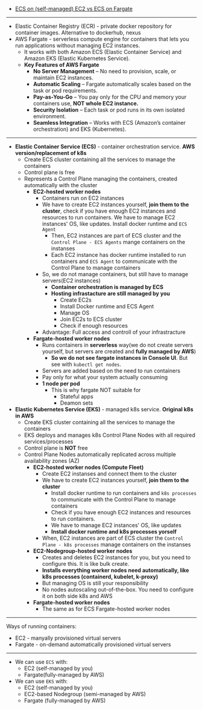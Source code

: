 - [ECS on (self-managed) EC2 vs ECS on Fargate](https://www.youtube.com/watch?v=DVrGXjjkpig)

---

- Elastic Container Registry (ECR) - private docker repository for container images. Alternative to dockerhub, nexus
- AWS Fargate - serverless compute engine for containers that lets you run applications without managing EC2 instances.
  - It works with both Amazon ECS (Elastic Container Service) and Amazon EKS (Elastic Kubernetes Service).
  - **Key Features of AWS Fargate**
    - **No Server Management** – No need to provision, scale, or maintain EC2 instances.
    - **Automatic Scaling** – Fargate automatically scales based on the task or pod requirements.
    - **Pay-as-You-Go** – You pay only for the CPU and memory your containers use, **NOT whole EC2 instance.**
    - **Security Isolation** – Each task or pod runs in its own isolated environment.
    - **Seamless Integration** – Works with ECS (Amazon’s container orchestration) and EKS (Kubernetes).
---

- **Elastic Container Service (ECS)** - container orchestration service. **AWS version/replacement of k8s**
  - Create ECS cluster containing all the services to manage the containers
  - Control plane is free
  - Represents a Control Plane managing the containers, created automatically with the cluster
    - **EC2-hosted worker nodes**
      - Containers run on EC2 instances
      - We have to create EC2 instances yourself, **join them to the cluster**, check if you have enough EC2 instances and resources to run containers. We have to manage EC2 instances' OS, like updates. Install docker runtime and `ECS Agent`
          - Then, EC2 instances are part of ECS cluster and the `Control Plane - ECS Agents` mange containers on the instanses
          - Each EC2 instance has docker runtime installed to run containers and `ECS Agent` to communicate with the Control Plane to manage containers
      - So, we do not manage containers, but still have to manage servers(EC2 instances)
        - **Container orchestration is managed by ECS**
        - **Hosting infrastacture are still managed by you**
          - Create EC2s
          - Install Docker runtime and ECS Agent
          - Manage OS
          - Join EC2s to ECS cluster
          - Check if enough resources
      - Advantage: Full access and controll of your infrastracture
    - **Fargate-hosted worker nodes**
      - Runs containers in **serverless** way(we do not create servers yourself, but servers are created and **fully managed by AWS**)
        - **So we do not see fargate instances in Console UI**. But see with `kubectl get nodes`.
      - Servers are added based on the need to run containers
      - Pay only for what your system actually consuming
      - **1 node per pod**
        - This is why fargate NOT suitable for
            - Stateful apps
            - Deamon sets
- **Elastic Kubernetes Service (EKS)** - managed k8s service. **Original k8s in AWS**
  - Create EKS cluster containing all the services to manage the containers
  - EKS deploys and manages k8s Control Plane Nodes with all required services/processes
  - Control plane is **NOT** free
  - Control Plane Nodes automatically replicated across multiple availability zones (AZ)
    - **EC2-hosted worker nodes (Compute Fleet)**
      - Create EC2 instanses and connect them to the cluster
      - We have to create EC2 instances yourself, **join them to the cluster**
        - Install docker runtime to run containers and `k8s processes` to communicate with the Control Plane to manage containers
        - Check if you have enough EC2 instances and resources to run containers.
        - We have to manage EC2 instances' OS, like updates
        - **Install docker runtime and k8s processes yorself**
      - When, EC2 instances are part of ECS cluster the `Control Plane - k8s processes` manage containers on the instanses
    - **EC2-Nodegroup-hosted worker nodes**
      - Creates and deletes EC2 instances for you, but you need to configure this. It is like bulk create.
      - **Installs everything worker nodes need automatically, like k8s processes (containerd, kubelet, k-proxy)**
      - But managing OS is still your responsibility
      - No nodes autoscaling out-of-the-box. You need to configure it on both side k8s and AWS
    - **Fargate-hosted worker nodes**
      - The same as for ECS Fargate-hosted worker nodes
---

Ways of running containers:
- EC2 - manyally provisioned virtual servers
- Fargate - on-demand automatically provisioned virtual servers

---

- We can use `ECS` with:
  - EC2 (self-managed by you)
  - Fargate(fully-managed by AWS)
- We can use `EKS` with:
  - EC2 (self-managed by you)
  - EC2-based Nodegroup (semi-managed by AWS)
  - Fargate (fully-managed by AWS)
